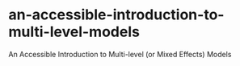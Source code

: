 # an-accessible-introduction-to-multi-level-models
An Accessible Introduction to Multi-level (or Mixed Effects) Models
